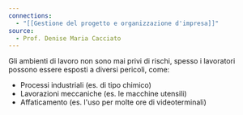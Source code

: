 ```yaml
---
connections:
  - "[[Gestione del progetto e organizzazione d'impresa]]"
source:
  - Prof. Denise Maria Cacciato
---
```

Gli ambienti di lavoro non sono mai privi di rischi, spesso i lavoratori possono essere esposti a diversi pericoli, come:
- Processi industriali (es. di tipo chimico)
- Lavorazioni meccaniche (es. le macchine utensili)
- Affaticamento (es. l'uso per molte ore di videoterminali)